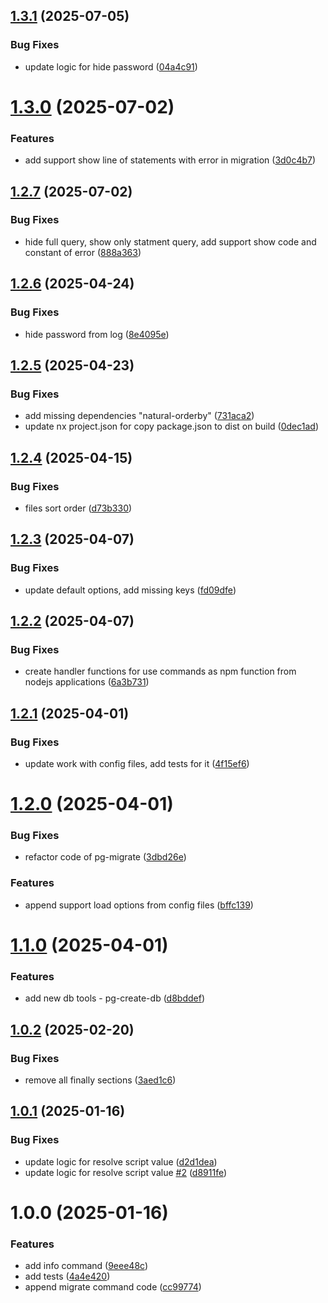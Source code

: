 ## [1.3.1](https://github.com/EndyKaufman/pg-tools/compare/pg-flyway-v1.3.0...pg-flyway-v1.3.1) (2025-07-05)


### Bug Fixes

* update logic for hide password ([04a4c91](https://github.com/EndyKaufman/pg-tools/commit/04a4c91c3531e7fd645e22bb5343e8b449ffd2da))

# [1.3.0](https://github.com/EndyKaufman/pg-tools/compare/pg-flyway-v1.2.7...pg-flyway-v1.3.0) (2025-07-02)


### Features

* add support show line of statements with error in migration ([3d0c4b7](https://github.com/EndyKaufman/pg-tools/commit/3d0c4b7ad3f0f77bf26330c864771d1e652b47b0))

## [1.2.7](https://github.com/EndyKaufman/pg-tools/compare/pg-flyway-v1.2.6...pg-flyway-v1.2.7) (2025-07-02)


### Bug Fixes

* hide full query, show only statment query, add support show code and constant of error ([888a363](https://github.com/EndyKaufman/pg-tools/commit/888a363107b4fe64e69cdab00bd717026cb132ab))

## [1.2.6](https://github.com/EndyKaufman/pg-tools/compare/pg-flyway-v1.2.5...pg-flyway-v1.2.6) (2025-04-24)


### Bug Fixes

* hide password from log ([8e4095e](https://github.com/EndyKaufman/pg-tools/commit/8e4095e54b84ed888db01d4cc2228cb39f3e51e4))

## [1.2.5](https://github.com/EndyKaufman/pg-tools/compare/pg-flyway-v1.2.4...pg-flyway-v1.2.5) (2025-04-23)


### Bug Fixes

* add missing dependencies "natural-orderby" ([731aca2](https://github.com/EndyKaufman/pg-tools/commit/731aca2a5d4c48a1740f80342f6c0660a71ab39d))
* update nx project.json for copy package.json to dist on build ([0dec1ad](https://github.com/EndyKaufman/pg-tools/commit/0dec1ad71da6b533299aee29f2cf2fbb0b257d04))

## [1.2.4](https://github.com/EndyKaufman/pg-tools/compare/pg-flyway-v1.2.3...pg-flyway-v1.2.4) (2025-04-15)


### Bug Fixes

* files sort order ([d73b330](https://github.com/EndyKaufman/pg-tools/commit/d73b330cce2ecb87878aa4e92c17f8d6e2031fc1))

## [1.2.3](https://github.com/EndyKaufman/pg-tools/compare/pg-flyway-v1.2.2...pg-flyway-v1.2.3) (2025-04-07)


### Bug Fixes

* update default options, add missing keys ([fd09dfe](https://github.com/EndyKaufman/pg-tools/commit/fd09dfe4513a8c9215c77fae982bcfdee160b74e))

## [1.2.2](https://github.com/EndyKaufman/pg-tools/compare/pg-flyway-v1.2.1...pg-flyway-v1.2.2) (2025-04-07)


### Bug Fixes

* create handler functions for use commands as npm function from nodejs applications ([6a3b731](https://github.com/EndyKaufman/pg-tools/commit/6a3b731ecbda41fa42bbe1a912088badfc59fc72))

## [1.2.1](https://github.com/EndyKaufman/pg-tools/compare/pg-flyway-v1.2.0...pg-flyway-v1.2.1) (2025-04-01)


### Bug Fixes

* update work with config files, add tests for it ([4f15ef6](https://github.com/EndyKaufman/pg-tools/commit/4f15ef69cf0152b6fbd6c5f8a9d3587de00deb52))

# [1.2.0](https://github.com/EndyKaufman/pg-tools/compare/pg-flyway-v1.1.0...pg-flyway-v1.2.0) (2025-04-01)


### Bug Fixes

* refactor code of pg-migrate ([3dbd26e](https://github.com/EndyKaufman/pg-tools/commit/3dbd26eb100f91662f570af2455c1fe521a44a40))


### Features

* append support load options from config files ([bffc139](https://github.com/EndyKaufman/pg-tools/commit/bffc139412933d6f1c3f0221706bb06c2835ee0f))

# [1.1.0](https://github.com/EndyKaufman/pg-tools/compare/pg-flyway-v1.0.2...pg-flyway-v1.1.0) (2025-04-01)


### Features

* add new db tools - pg-create-db ([d8bddef](https://github.com/EndyKaufman/pg-tools/commit/d8bddeff53b4fc565642d737d6c88fefd143cd1d))

## [1.0.2](https://github.com/EndyKaufman/pg-tools/compare/pg-flyway-v1.0.1...pg-flyway-v1.0.2) (2025-02-20)


### Bug Fixes

* remove all finally sections ([3aed1c6](https://github.com/EndyKaufman/pg-tools/commit/3aed1c653af9ea717cc2160aad08db4795cc3e86))

## [1.0.1](https://github.com/EndyKaufman/pg-tools/compare/pg-flyway-v1.0.0...pg-flyway-v1.0.1) (2025-01-16)


### Bug Fixes

* update logic for resolve script value ([d2d1dea](https://github.com/EndyKaufman/pg-tools/commit/d2d1deabf31e5c3a5210f5a9106fd6553802b40a))
* update logic for resolve script value [#2](https://github.com/EndyKaufman/pg-tools/issues/2) ([d8911fe](https://github.com/EndyKaufman/pg-tools/commit/d8911fec8ca8a07f488519af661a11257ac7e2a6))

# 1.0.0 (2025-01-16)


### Features

* add info command ([9eee48c](https://github.com/EndyKaufman/pg-tools/commit/9eee48c9f2d0be40c4454279a4d19a2f89656eff))
* add tests ([4a4e420](https://github.com/EndyKaufman/pg-tools/commit/4a4e420a31c30420fe1065ae10159e504b2079fe))
* append migrate command code ([cc99774](https://github.com/EndyKaufman/pg-tools/commit/cc997741a2f60380ef180416a7a672a5a3fa82f9))
